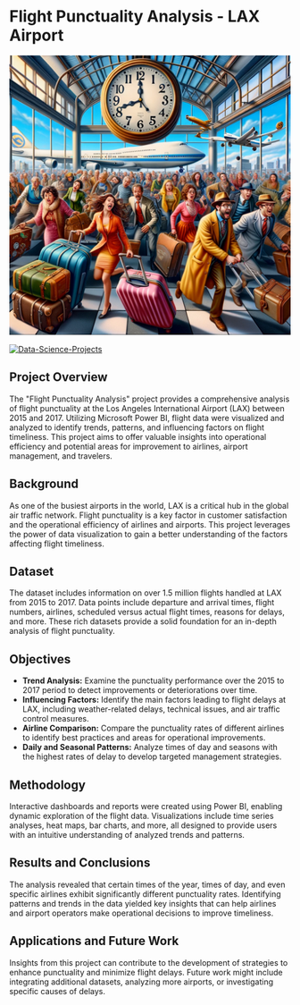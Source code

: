 # Flight Punctuality Analysis - LAX Airport

<img src="./images/flight_punctuality.png" alt="Alt-Text" width="100%" height="500px" />

[![Data-Science-Projects](https://img.shields.io/badge/Data_Science_Projects-GitHub_Page-%2300BFFF.svg)](https://jenst1234.github.io)


## Project Overview

The "Flight Punctuality Analysis" project provides a comprehensive analysis of flight punctuality at the Los Angeles International Airport (LAX) between 2015 and 2017. Utilizing Microsoft Power BI, flight data were visualized and analyzed to identify trends, patterns, and influencing factors on flight timeliness. This project aims to offer valuable insights into operational efficiency and potential areas for improvement to airlines, airport management, and travelers.

## Background

As one of the busiest airports in the world, LAX is a critical hub in the global air traffic network. Flight punctuality is a key factor in customer satisfaction and the operational efficiency of airlines and airports. This project leverages the power of data visualization to gain a better understanding of the factors affecting flight timeliness.

## Dataset

The dataset includes information on over 1.5 million flights handled at LAX from 2015 to 2017. Data points include departure and arrival times, flight numbers, airlines, scheduled versus actual flight times, reasons for delays, and more. These rich datasets provide a solid foundation for an in-depth analysis of flight punctuality.

## Objectives

- **Trend Analysis:** Examine the punctuality performance over the 2015 to 2017 period to detect improvements or deteriorations over time.
- **Influencing Factors:** Identify the main factors leading to flight delays at LAX, including weather-related delays, technical issues, and air traffic control measures.
- **Airline Comparison:** Compare the punctuality rates of different airlines to identify best practices and areas for operational improvements.
- **Daily and Seasonal Patterns:** Analyze times of day and seasons with the highest rates of delay to develop targeted management strategies.

## Methodology

Interactive dashboards and reports were created using Power BI, enabling dynamic exploration of the flight data. Visualizations include time series analyses, heat maps, bar charts, and more, all designed to provide users with an intuitive understanding of analyzed trends and patterns.

## Results and Conclusions

The analysis revealed that certain times of the year, times of day, and even specific airlines exhibit significantly different punctuality rates. Identifying patterns and trends in the data yielded key insights that can help airlines and airport operators make operational decisions to improve timeliness.

## Applications and Future Work

Insights from this project can contribute to the development of strategies to enhance punctuality and minimize flight delays. Future work might include integrating additional datasets, analyzing more airports, or investigating specific causes of delays.
